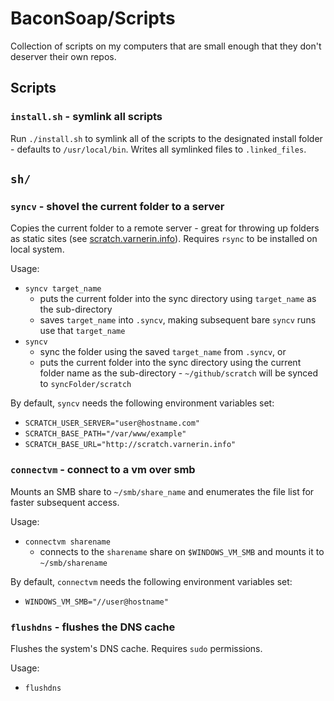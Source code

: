 # BaconSoap/Scripts

Collection of scripts on my computers that are small enough that they don't deserver their own repos.

## Scripts

### `install.sh` - symlink all scripts

Run `./install.sh` to symlink all of the scripts to the designated install folder - defaults to `/usr/local/bin`. Writes all symlinked files to `.linked_files`.

## `sh/`

### `syncv` - shovel the current folder to a server

Copies the current folder to a remote server - great for throwing up folders as static sites (see [scratch.varnerin.info](http://scratch.varnerin.info)). Requires `rsync` to be installed on local system.

Usage:

- `syncv target_name`
  - puts the current folder into the sync directory using `target_name` as the sub-directory
  - saves `target_name` into `.syncv`, making subsequent bare `syncv` runs use that `target_name`
- `syncv`
  - sync the folder using the saved `target_name` from `.syncv`, or
  - puts the current folder into the sync directory using the current folder name as the sub-directory - `~/github/scratch` will be synced to `syncFolder/scratch`

By default, `syncv` needs the following environment variables set:

- `SCRATCH_USER_SERVER="user@hostname.com"`
- `SCRATCH_BASE_PATH="/var/www/example"`
- `SCRATCH_BASE_URL="http://scratch.varnerin.info"`

### `connectvm` - connect to a vm over smb

Mounts an SMB share to `~/smb/share_name` and enumerates the file list for faster subsequent access.

Usage:

- `connectvm sharename`
  - connects to the `sharename` share on `$WINDOWS_VM_SMB` and mounts it to `~/smb/sharename`

By default, `connectvm` needs the following environment variables set:

- `WINDOWS_VM_SMB="//user@hostname"`

### `flushdns` - flushes the DNS cache

Flushes the system's DNS cache. Requires `sudo` permissions.

Usage:

- `flushdns`
